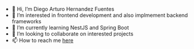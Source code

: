 - 👋 Hi, I’m Diego Arturo Hernandez Fuentes
- 👀 I’m interested in frontend development and also implmement backend frameworks
- 🌱 I’m currently learning NestJS and Spring Boot
- 💞️ I’m looking to collaborate on interested projects
- 📫 How to reach me [here](mailto:dhernandez@altimetrik.com)
